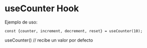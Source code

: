 # useCounter Hook

Ejemplo de uso:

```
const {counter, increment, decrement, reset} = useCounter(10);
```

useCounter() // recibe un valor por defecto
